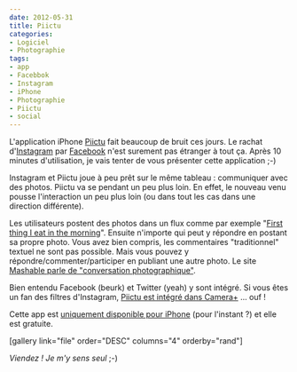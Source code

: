 ```yaml
---
date: 2012-05-31
title: Piictu
categories:
- Logiciel
- Photographie
tags:
- app
- Facebbok
- Instagram
- iPhone
- Photographie
- Piictu
- social
---
```

L'application iPhone <a title="Site de Piictu" href="https://piictu.com/">Piictu</a> fait beaucoup de bruit ces jours. Le rachat d'<a title="Site web d'Instagram" href="https://instagr.am/">Instagram</a> par <a title="Facebook" href="https://www.facebook.com">Facebook</a> n'est surement pas étranger à tout ça. Après 10 minutes d'utilisation, je vais tenter de vous présenter cette application ;-)<!--more-->

Instagram et Piictu joue à peu prêt sur le même tableau : communiquer avec des photos. Piictu va se pendant un peu plus loin. En effet, le nouveau venu pousse l'interaction un peu plus loin (ou dans tout les cas dans une direction différente).

Les utilisateurs postent des photos dans un flux comme par exemple "<a title="Stream Piictu" href="https://piictu.com/streams/4fafe2ee292f9c0001000069">First thing I eat in the morning</a>". Ensuite n'importe qui peut y répondre en postant sa propre photo. Vous avez bien compris, les commentaires "traditionnel" textuel ne sont pas possible. Mais vous pouvez y répondre/commenter/participer en publiant une autre photo. Le site <a title="Article sur Mashable.com" href="https://mashable.com/2011/09/28/piictu/">Mashable parle de "conversation photographique"</a>.

Bien entendu Facebook (beurk) et Twitter (yeah) y sont intégré. Si vous êtes un fan des filtres d'Instagram, <a title="Article sur les filtres dans Piictu" href="https://blog.piictu.com/post/22676743548/filters-have-come-to-piictu#notes">Piictu est intégré dans Camera+</a> ... ouf !

Cette app est <a title="App Store Apple" href="https://itunes.apple.com/app/piictu/id439888569">uniquement disponible pour iPhone</a> (pour l'instant ?) et elle est gratuite.

[gallery link="file" order="DESC" columns="4" orderby="rand"]

<em>Viendez ! Je m'y sens seul</em> ;-)
